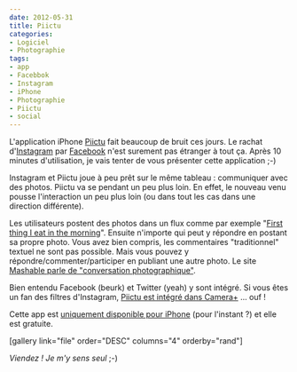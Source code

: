 ```yaml
---
date: 2012-05-31
title: Piictu
categories:
- Logiciel
- Photographie
tags:
- app
- Facebbok
- Instagram
- iPhone
- Photographie
- Piictu
- social
---
```

L'application iPhone <a title="Site de Piictu" href="https://piictu.com/">Piictu</a> fait beaucoup de bruit ces jours. Le rachat d'<a title="Site web d'Instagram" href="https://instagr.am/">Instagram</a> par <a title="Facebook" href="https://www.facebook.com">Facebook</a> n'est surement pas étranger à tout ça. Après 10 minutes d'utilisation, je vais tenter de vous présenter cette application ;-)<!--more-->

Instagram et Piictu joue à peu prêt sur le même tableau : communiquer avec des photos. Piictu va se pendant un peu plus loin. En effet, le nouveau venu pousse l'interaction un peu plus loin (ou dans tout les cas dans une direction différente).

Les utilisateurs postent des photos dans un flux comme par exemple "<a title="Stream Piictu" href="https://piictu.com/streams/4fafe2ee292f9c0001000069">First thing I eat in the morning</a>". Ensuite n'importe qui peut y répondre en postant sa propre photo. Vous avez bien compris, les commentaires "traditionnel" textuel ne sont pas possible. Mais vous pouvez y répondre/commenter/participer en publiant une autre photo. Le site <a title="Article sur Mashable.com" href="https://mashable.com/2011/09/28/piictu/">Mashable parle de "conversation photographique"</a>.

Bien entendu Facebook (beurk) et Twitter (yeah) y sont intégré. Si vous êtes un fan des filtres d'Instagram, <a title="Article sur les filtres dans Piictu" href="https://blog.piictu.com/post/22676743548/filters-have-come-to-piictu#notes">Piictu est intégré dans Camera+</a> ... ouf !

Cette app est <a title="App Store Apple" href="https://itunes.apple.com/app/piictu/id439888569">uniquement disponible pour iPhone</a> (pour l'instant ?) et elle est gratuite.

[gallery link="file" order="DESC" columns="4" orderby="rand"]

<em>Viendez ! Je m'y sens seul</em> ;-)
